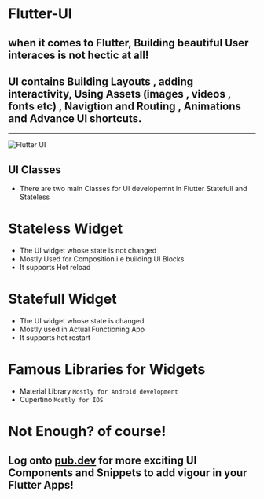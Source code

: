 # Flutter-UI

## when it comes to Flutter, Building beautiful User interaces is not hectic at all!

## UI contains Building Layouts , adding interactivity, Using Assets (images , videos , fonts etc) , Navigtion and Routing , Animations and Advance UI shortcuts.

---

![Flutter UI](https://socialify.git.ci/shahzaneer/Flutter-UI//image?description=1&font=Raleway&forks=1&issues=1&language=1&name=1&pattern=Floating%20Cogs&pulls=1&stargazers=1&theme=Dark)

## UI Classes

- There are two main Classes for UI developemnt in Flutter Statefull and Stateless

# Stateless Widget

- The UI widget whose state is not changed
- Mostly Used for Composition i.e building UI Blocks
- It supports Hot reload

# Statefull Widget

- The UI widget whose state is changed
- Mostly used in Actual Functioning App
- It supports hot restart

# Famous Libraries for Widgets

- Material Library `Mostly for Android development `
- Cupertino `Mostly for IOS`

# Not Enough? of course!
## Log onto [pub.dev](pub.dev) for more exciting UI Components and Snippets to add vigour in your Flutter Apps!
